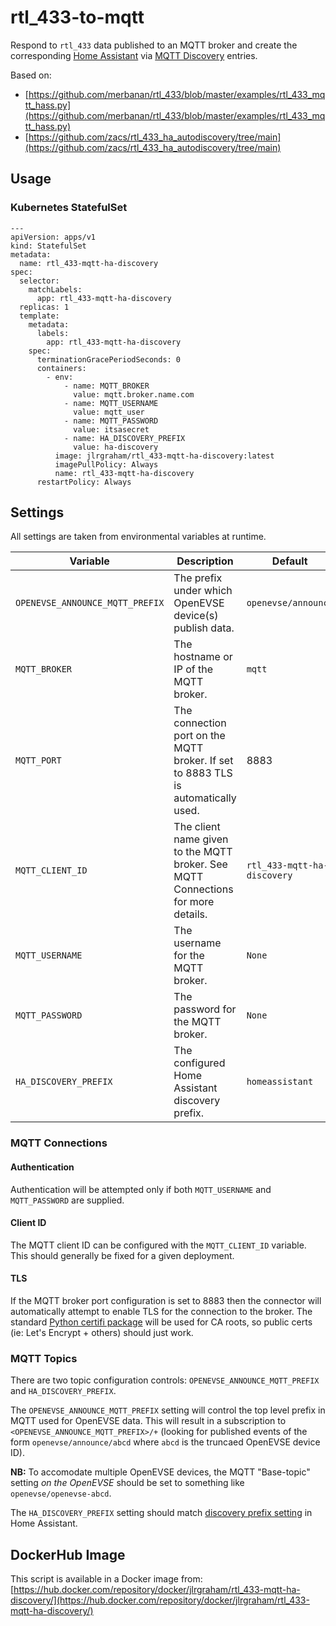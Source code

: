 # rtl_433-to-mqtt

Respond to `rtl_433` data published to an MQTT broker and create the corresponding [Home Assistant](https://www.home-assistant.io/) via [MQTT Discovery](https://www.home-assistant.io/docs/mqtt/discovery/) entries.

Based on:
* [https://github.com/merbanan/rtl_433/blob/master/examples/rtl_433_mqtt_hass.py](https://github.com/merbanan/rtl_433/blob/master/examples/rtl_433_mqtt_hass.py)
* [https://github.com/zacs/rtl_433_ha_autodiscovery/tree/main](https://github.com/zacs/rtl_433_ha_autodiscovery/tree/main)

## Usage

### Kubernetes StatefulSet

    ---
    apiVersion: apps/v1
    kind: StatefulSet
    metadata:
      name: rtl_433-mqtt-ha-discovery
    spec:
      selector:
        matchLabels:
          app: rtl_433-mqtt-ha-discovery
      replicas: 1
      template:
        metadata:
          labels:
            app: rtl_433-mqtt-ha-discovery
        spec:
          terminationGracePeriodSeconds: 0
          containers:
            - env:
                - name: MQTT_BROKER
                  value: mqtt.broker.name.com
                - name: MQTT_USERNAME
                  value: mqtt_user
                - name: MQTT_PASSWORD
                  value: itsasecret
                - name: HA_DISCOVERY_PREFIX
                  value: ha-discovery
              image: jlrgraham/rtl_433-mqtt-ha-discovery:latest
              imagePullPolicy: Always
              name: rtl_433-mqtt-ha-discovery
          restartPolicy: Always

## Settings

All settings are taken from environmental variables at runtime.

| Variable | Description | Default |
| -------- | ----------- | ------- |
| `OPENEVSE_ANNOUNCE_MQTT_PREFIX` | The prefix under which OpenEVSE device(s) publish data. | `openevse/announce` |
| `MQTT_BROKER` | The hostname or IP of the MQTT broker. | `mqtt` |
| `MQTT_PORT` | The connection port on the MQTT broker.  If set to 8883 TLS is automatically used. | 8883 |
| `MQTT_CLIENT_ID` | The client name given to the MQTT broker.  See MQTT Connections for more details. | `rtl_433-mqtt-ha-discovery ` |
| `MQTT_USERNAME` | The username for the MQTT broker. | `None` |
| `MQTT_PASSWORD` | The password for the MQTT broker. | `None` |
| `HA_DISCOVERY_PREFIX` | The configured Home Assistant discovery prefix. | `homeassistant` |


### MQTT Connections

#### Authentication

Authentication will be attempted only if both `MQTT_USERNAME` and `MQTT_PASSWORD` are supplied.

#### Client ID

The MQTT client ID can be configured with the `MQTT_CLIENT_ID` variable.  This should generally be fixed for a given deployment.

#### TLS

If the MQTT broker port configuration is set to 8883 then the connector will automatically attempt to enable TLS for the connection to the broker.  The standard [Python certifi package](https://pypi.org/project/certifi/) will be used for CA roots, so public certs (ie: Let's Encrypt + others) should just work.

### MQTT Topics

There are two topic configuration controls: `OPENEVSE_ANNOUNCE_MQTT_PREFIX` and `HA_DISCOVERY_PREFIX`.

The `OPENEVSE_ANNOUNCE_MQTT_PREFIX` setting will control the top level prefix in MQTT used for OpenEVSE data.  This will result in a subscription to `<OPENEVSE_ANNOUNCE_MQTT_PREFIX>/+` (looking for published events of the form `openevse/announce/abcd` where `abcd` is the truncaed OpenEVSE device ID).

**NB:** To accomodate multiple OpenEVSE devices, the MQTT "Base-topic" setting *on the OpenEVSE* should be set to something like `openevse/openevse-abcd`. 

The `HA_DISCOVERY_PREFIX` setting should match [discovery prefix setting](https://www.home-assistant.io/docs/mqtt/discovery/#discovery_prefix) in Home Assistant.

## DockerHub Image

This script is available in a Docker image from: [https://hub.docker.com/repository/docker/jlrgraham/rtl_433-mqtt-ha-discovery/](https://hub.docker.com/repository/docker/jlrgraham/rtl_433-mqtt-ha-discovery/)
